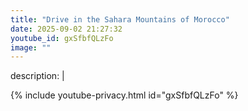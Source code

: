 ```yaml
---
title: "Drive in the Sahara Mountains of Morocco"
date: 2025-09-02 21:27:32 
youtube_id: gxSfbfQLzFo
image: ""
---
```

description: |
  
{% include youtube-privacy.html id="gxSfbfQLzFo" %}
